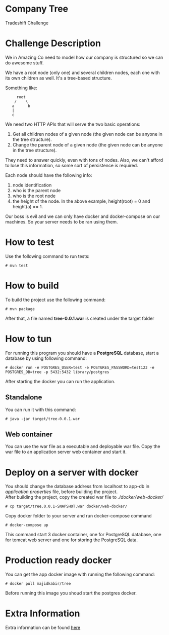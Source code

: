 # Company Tree
Tradeshift Challenge
# Challenge Description
We in Amazing Co need to model how our company is structured so we can do awesome stuff.

We have a root node (only one) and several children nodes, each one with its own children as well. It's a tree-based structure.

Something like:

         root
        /    \
       a      b
       | 
       c

We need two HTTP APIs that will serve the two basic operations:

1) Get all children nodes of a given node (the given node can be anyone in the tree structure).
2) Change the parent node of a given node (the given node can be anyone in the tree structure).

They need to answer quickly, even with tons of nodes. Also, we can't afford to lose this information, so some sort of persistence is required.

Each node should have the following info:
1) node identification
2) who is the parent node
3) who is the root node
4) the height of the node. In the above example, height(root) = 0 and height(a) == 1.

Our boss is evil and we can only have docker and docker-compose on our machines. So your server needs to be ran using them.

# How to test
Use the following command to run tests:
    
    # mvn test

# How to build
To build the project use the following command:
    
    # mvn package
After that, a file named **tree-0.0.1.war** is created under the target folder
# How to tun
For running this program you should have a **PostgreSQL** database, start a database by using following command:
    
    # docker run -e POSTGRES_USER=test -e POSTGRES_PASSWORD=test123 -e POSTGRES_DB=tree -p 5432:5432 library/postgres
After starting the docker you can run the application.
## Standalone
You can run it with this command:
    
    # java -jar target/tree-0.0.1.war
## Web container
You can use the war file as a executable and deployable war file.
Copy the war file to an application server web container and start it.

# Deploy on a server with docker
You should change the database address from localhost to app-db in *application.properties* file, before building the project.    
After building the project, copy the created war file to *./docker/web-docker/*
    
    # cp target/tree.0.0.1-SNAPSHOT.war docker/web-docker/
Copy docker folder to your server and run docker-compose command

    # docker-compose up

This command start 3 docker container, one for PostgreSQL database, one for tomcat web server and one for storing the PostgreSQL data.

# Production ready docker
You can get the app docker image with running the following command:
    
    # docker pull majidkabir/tree
Before running this image you shoud start the postgres docker.

# Extra Information
Extra information can be found [here](https://github.com/majidkabir/Tree/wiki)